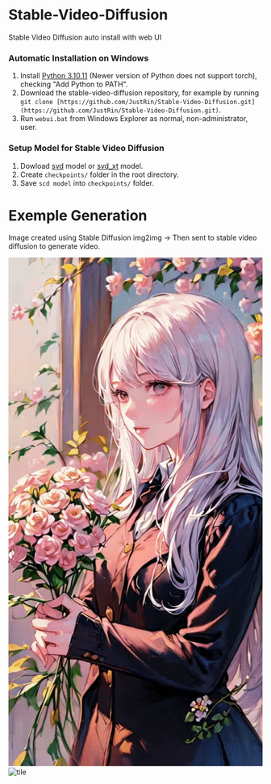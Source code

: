 # Stable-Video-Diffusion
Stable Video Diffusion auto install with web UI

### Automatic Installation on Windows
1. Install [Python 3.10.11](https://www.python.org/downloads/release/python-31011/) (Newer version of Python does not support torch), checking "Add Python to PATH".
2. Download the stable-video-diffusion repository, for example by running `git clone [https://github.com/JustRin/Stable-Video-Diffusion.git](https://github.com/JustRin/Stable-Video-Diffusion.git)`.
3. Run `webui.bat` from Windows Explorer as normal, non-administrator, user.

### Setup Model for Stable Video Diffusion
1. Dowload [svd](https://huggingface.co/stabilityai/stable-video-diffusion-img2vid/resolve/main/svd.safetensors?download=true) model or [svd_xt](https://huggingface.co/stabilityai/stable-video-diffusion-img2vid-xt/resolve/main/svd_xt.safetensors?download=true) model.
2. Сreate `checkpoints/` folder in the root directory.
3. Save `scd model` into `checkpoints/` folder.

# Exemple Generation
Image created using Stable Diffusion img2img -> Then sent to stable video diffusion to generate video.

![tile](assets/gif1.gif)
![tile](assets/gif2.gif)
